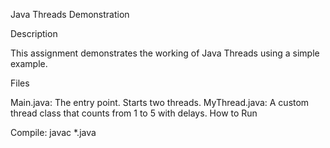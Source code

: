 Java Threads Demonstration

Description

This assignment demonstrates the working of Java Threads using a simple example.

Files

Main.java: The entry point. Starts two threads.
MyThread.java: A custom thread class that counts from 1 to 5 with delays.
How to Run

Compile:
javac *.java
